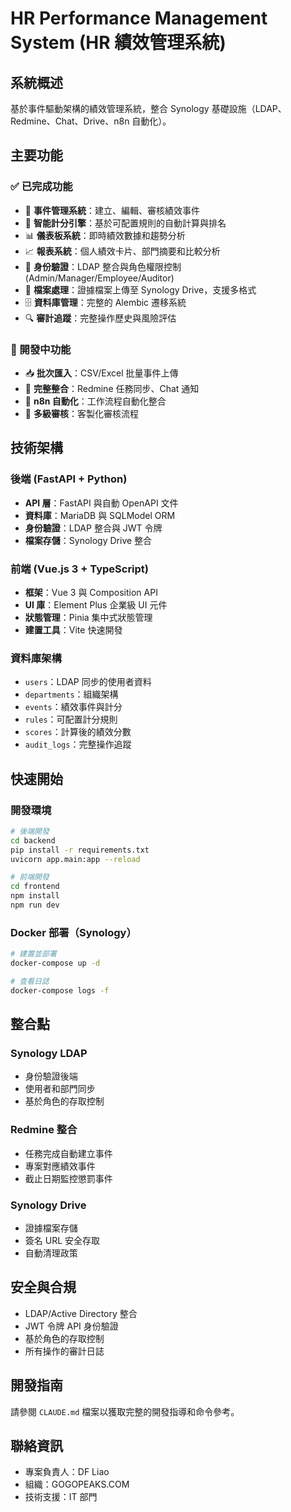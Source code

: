 # HR Performance Management System (HR 績效管理系統)

## 系統概述

基於事件驅動架構的績效管理系統，整合 Synology 基礎設施（LDAP、Redmine、Chat、Drive、n8n 自動化）。

## 主要功能

### ✅ 已完成功能
- 🎯 **事件管理系統**：建立、編輯、審核績效事件
- 🧮 **智能計分引擎**：基於可配置規則的自動計算與排名
- 📊 **儀表板系統**：即時績效數據和趨勢分析
- 📈 **報表系統**：個人績效卡片、部門摘要和比較分析
- 🔐 **身份驗證**：LDAP 整合與角色權限控制 (Admin/Manager/Employee/Auditor)
- 📁 **檔案處理**：證據檔案上傳至 Synology Drive，支援多格式
- 🗄️ **資料庫管理**：完整的 Alembic 遷移系統
- 🔍 **審計追蹤**：完整操作歷史與風險評估

### 🚧 開發中功能
- 📥 **批次匯入**：CSV/Excel 批量事件上傳
- 🔗 **完整整合**：Redmine 任務同步、Chat 通知
- 🤖 **n8n 自動化**：工作流程自動化整合
- 🔄 **多級審核**：客製化審核流程

## 技術架構

### 後端 (FastAPI + Python)
- **API 層**：FastAPI 與自動 OpenAPI 文件
- **資料庫**：MariaDB 與 SQLModel ORM
- **身份驗證**：LDAP 整合與 JWT 令牌
- **檔案存儲**：Synology Drive 整合

### 前端 (Vue.js 3 + TypeScript)
- **框架**：Vue 3 與 Composition API
- **UI 庫**：Element Plus 企業級 UI 元件
- **狀態管理**：Pinia 集中式狀態管理
- **建置工具**：Vite 快速開發

### 資料庫架構
- `users`：LDAP 同步的使用者資料
- `departments`：組織架構
- `events`：績效事件與計分
- `rules`：可配置計分規則
- `scores`：計算後的績效分數
- `audit_logs`：完整操作追蹤

## 快速開始

### 開發環境

```bash
# 後端開發
cd backend
pip install -r requirements.txt
uvicorn app.main:app --reload

# 前端開發
cd frontend
npm install
npm run dev
```

### Docker 部署（Synology）

```bash
# 建置並部署
docker-compose up -d

# 查看日誌
docker-compose logs -f
```

## 整合點

### Synology LDAP
- 身份驗證後端
- 使用者和部門同步
- 基於角色的存取控制

### Redmine 整合
- 任務完成自動建立事件
- 專案對應績效事件
- 截止日期監控懲罰事件

### Synology Drive
- 證據檔案存儲
- 簽名 URL 安全存取
- 自動清理政策

## 安全與合規

- LDAP/Active Directory 整合
- JWT 令牌 API 身份驗證
- 基於角色的存取控制
- 所有操作的審計日誌

## 開發指南

請參閱 `CLAUDE.md` 檔案以獲取完整的開發指導和命令參考。

## 聯絡資訊

- 專案負責人：DF Liao
- 組織：GOGOPEAKS.COM
- 技術支援：IT 部門